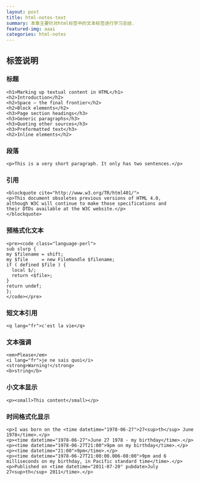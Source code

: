 ```yaml
---
layout: post
title: html-notes-text
summary: 本章主要针对html标签中的文本标签进行学习总结.
featured-img: aaai
categories: html-notes
---
```



## 标签说明

### 标题

    <h1>Marking up textual content in HTML</h1>
    <h2>Introduction</h2>
    <h2>Space — the final frontier</h2>
    <h2>Block elements</h2>
    <h3>Page section headings</h3>
    <h3>Generic paragraphs</h3>
    <h3>Quoting other sources</h3>
    <h3>Preformatted text</h3>
    <h2>Inline elements</h2>

### 段落

    <p>This is a very short paragraph. It only has two sentences.</p>

### 引用

    <blockquote cite="http://www.w3.org/TR/html401/">
    <p>This document obsoletes previous versions of HTML 4.0,
    although W3C will continue to make those specifications and
    their DTDs available at the W3C website.</p>
    </blockquote>

### 预格式化文本

    <pre><code class="language-perl">
    sub slurp {
    my $filename = shift;
    my $file     = new FileHandle $filename;
    if ( defined $file ) {
      local $/;
      return <$file>;
    }
    return undef;
    };
    </code></pre>

### 短文本引用

    <q lang="fr">c'est la vie</q>

### 文本强调

    <em>Please</em>
    <i lang="fr">je ne sais quoi</i>
    <strong>Warning!</strong>
    <b>string</b>

### 小文本显示

    <p><small>This content</small></p>

### 时间格式化显示

    <p>I was born on the <time datetime="1978-06-27">27<sup>th</sup> June 1978</time>.</p>
    <p><time datetime="1978-06-27">June 27 1978 - my birthday</time>.</p>
    <p><time datetime="1978-06-27T21:00">9pm on my birthday</time>.</p>
    <p><time datetime="21:00">9pm</time>.</p>
    <p><time datetime="1978-06-27T21:00:00.006-08:00">9pm and 6 milliseconds on my birthday, in Pacific standard time</time>.</p>
    <p>Published on <time datetime="2011-07-20" pubdate>July 27<sup>th</sup> 2011</time>.</p>
